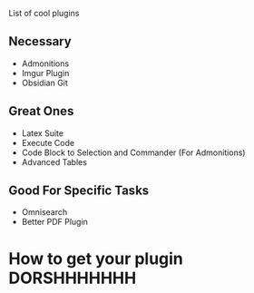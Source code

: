 List of cool plugins

## Necessary
- Admonitions
- Imgur Plugin
- Obsidian Git

## Great Ones
- Latex Suite
- Execute Code
- Code Block to Selection and Commander (For Admonitions)
- Advanced Tables

## Good For Specific Tasks
- Omnisearch
- Better PDF Plugin

# How to get your plugin DORSHHHHHHH